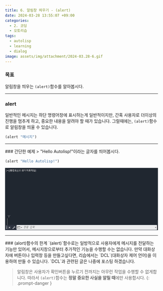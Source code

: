 ```yaml
---
title: 6. 알림창 띄우기 - (alert)
date: 2024-03-28 13:55:07 +09:00
categories:
  - 2. 코딩
  - 오토리습
tags:
  - autolisp
  - learning
  - dialog
image: assets/img/attachment/2024-03.28-6.gif
---
```

### 목표
알림창을 띄우는 `(alert)`함수를 알아봅시다.

<hr>

### alert
일반적인 메시지는 하단 명령어창에 표시하는게 일반적이지만,
간혹 사용자로 더이상의 진행을 멈추게 하고, 중요한 내용을 알려야 할 때가 있습니다.
그럴때에는, `(alert)`함수로 알림창을 띄울 수 있습니다.
```lisp
(alert "메시지")
```

<hr>
### 간단한 예제
> "Hello Autolisp!"이라는 글자를 띄어봅시다.

```lisp
(alert "Hello Autolisp!")
```

![](assets/img/attachment/2024-03.28-6.gif)


<hr>
### (alort)함수의 한계
`(alert)`함수로는 일방적으로 사용자에게 메시지를 전달하는 기능만 있어서, 메시지창으로부터 추가적인 기능을 수행할 수는 없습니다.
만약 대화상자에 버튼이나 입력창 등을 만들고싶다면, 리습에서는 `DCL`(대화상자 제어 언어)을 이용하여 만들 수 있습니다. `DCL`과 관련된 글은 나중에 포스팅 하겠습니다.

> 알림창은 사용자가 확인버튼을 누르기 전까지는 아무런 작업을 수행할 수 없게합니다.
따라서 `(alert)`함수는 **정말 중요한 사실을 알릴 때**에만 사용합시다.
{: .prompt-danger }